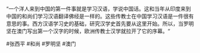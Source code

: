 “一个洋人来到中国的第一件事就是学习汉语，学说中国话。这和当年从印度来到中国的和尚们学习汉语翻译佛经是一样的。这些传教士在中国学习汉语是一件很有意思的事。西方汉语学习史的基础，研究汉学史首先要从这里开始。所以，当罗明坚在澳门写出第一个汉字的时候，欧洲传教士汉学就拉开了它的序幕。“

#张西平 #和尚 #罗明坚 #澳门 